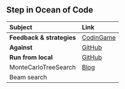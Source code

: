 ## Step in Ocean of Code

| Subject | Link |
|:-|:-|
| **Feedback & strategies** | [CodinGame](https://www.codingame.com/forum/t/spring-challenge-2021-feedbacks-strategies/190849) |
| **Against** | [GitHub](https://www.codingame.com/forum/t/spring-challenge-2021-feedbacks-strategies/190849) |
| **Run from local** | [GitHub](https://github.com/s-vivien/CGBenchmark) |
| MonteCarloTreeSearch | [Blog](https://int8.io/monte-carlo-tree-search-beginners-guide/)|
| Beam search | |
